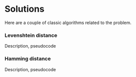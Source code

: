 Solutions
=========

Here are a couple of classic algorithms related to the problem.

### Levenshtein distance

Description, pseudocode

### Hamming distance

Description, pseudocode

